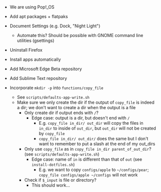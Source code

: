 - We are using Pop!\_OS

- Add apt packages + flatpaks

- Document Settings (e.g. Dock, "Night Light")
    - Automate this? Should be possible with GNOME command line utilities (gsettings)

- Uninstall Firefox

- Install apps automatically

- Add Microsoft Edge Beta repository

- Add Sublime Text repository

- Incorporate `mkdir -p` into `functions/copy_file`
    - See `scripts/defaults-app-write.sh`
    - Make sure we only create the dir if the output of `copy_file` is indeed a dir; we don't want to create a dir when the output is a file
        - Only create dir if output ends with `/`?
            - Edge case: output is a dir, but doesn't end with `/`
                - E.g. `copy_file in_dir/ out_dir` will copy the files in `in_dir` to inside of `out_dir`, but `out_dir` will not be created by `copy_file`
                - `copy_file in_dir/ out_dir/` does the same but I don't want to remember to put a slash at the end of my out_dirs
        - Only use `copy_file` as in `copy_file in_dir parent_of_out_dir`? (see `scripts/defaults-app-write.sh`)
            - Edge case: name of `in` is different than that of `out` (see `install-dotfiles.sh`)
                - E.g. we want to copy `configs/apple` to `~/configs/pear`; `copy_file configs/apple ~/configs` will not work
        - Check if `$_input` is file or directory?
            - This should work...
